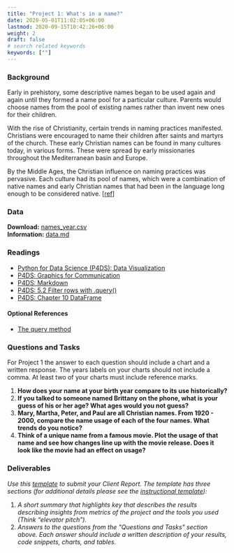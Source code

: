 ```yaml
---
title: "Project 1: What's in a name?"
date: 2020-05-01T11:02:05+06:00
lastmod: 2020-09-15T10:42:26+06:00
weight: 2
draft: false
# search related keywords
keywords: [""]
---
```


### Background

Early in prehistory, some descriptive names began to be used again and again until they formed a name pool for a particular culture. Parents would choose names from the pool of existing names rather than invent new ones for their children. 

With the rise of Christianity, certain trends in naming practices manifested. Christians were encouraged to name their children after saints and martyrs of the church. These early Christian names can be found in many cultures today, in various forms. These were spread by early missionaries throughout the Mediterranean basin and Europe.  

By the Middle Ages, the Christian influence on naming practices was pervasive. Each culture had its pool of names, which were a combination of native names and early Christian names that had been in the language long enough to be considered native. [[ref](https://heraldry.sca.org/names/namehist.html)]

### Data

__Download:__ [names_year.csv](https://github.com/byuidatascience/data4names/raw/master/data-raw/names_year/names_year.csv)   
__Information:__ [data.md](https://github.com/byuidatascience/data4names/blob/master/data.md)

### Readings

- [Python for Data Science (P4DS): Data Visualization](https://byuidatascience.github.io/python4ds/data-visualisation.html) 
- [P4DS: Graphics for Communication](https://byuidatascience.github.io/python4ds/graphics-for-communication.html)
- [P4DS: Markdown](https://byuidatascience.github.io/python4ds/markdown.html)
- [P4DS: 5.2 Filter rows with .query()](https://byuidatascience.github.io/python4ds/transform.html#filter-rows-with-.query)
- [P4DS: Chapter 10 DataFrame](https://byuidatascience.github.io/python4ds/dataframe.html)

#### Optional References

- [The query method](https://pandas.pydata.org/pandas-docs/stable/user_guide/indexing.html#the-query-method)

### Questions and Tasks

For Project 1 the answer to each question should include a chart and a written response. The years labels on your charts should not include a comma. At least two of your charts must include reference marks.

1. __How does your name at your birth year compare to its use historically?__
1. __If you talked to someone named Brittany on the phone, what is your guess of his or her age? What ages would you not guess?__
1. __Mary, Martha, Peter, and Paul are all Christian names. From 1920 - 2000, compare the name usage of each of the four names. What trends do you notice?__
1. __Think of a unique name from a famous movie. Plot the usage of that name and see how changes line up with the movie release. Does it look like the movie had an effect on usage?__


### Deliverables

_Use this [template](../../template/ds250_project_template_clean.qmd) to submit your Client Report. The template has three sections (for additional details please see the [instructional template](../../template/ds250_project_template.qmd)):_

1. _A short summary that highlights key that describes the results describing insights from  metrics  of the project and the tools you used (Think “elevator pitch”)._
2. _Answers to the questions from the "Questions and Tasks" section above. Each answer should include a written description of your results, code snippets, charts, and tables._

